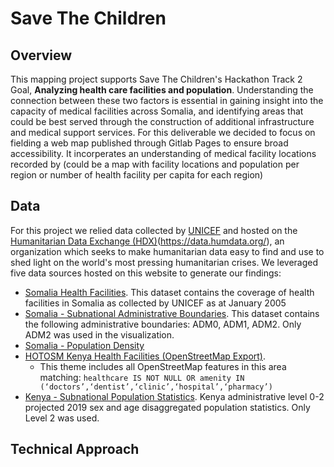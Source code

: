 # Save The Children

## Overview
This mapping project supports Save The Children's Hackathon Track 2 Goal, **Analyzing health care facilities and population**. Understanding the connection between these two factors is essential in gaining insight into the capacity of medical facilities across Somalia, and identifying areas that could be best served through the construction of additional infrastructure and medical support services. For this deliverable we decided to focus on fielding a web map published through Gitlab Pages to ensure broad accessibility. It incorperates an understanding of medical facility locations recorded by   (could be a map with facility locations and population per region or number of health facility per capita for each region)

## Data
For this project we relied data collected by [UNICEF](https://www.unicef.org/) and hosted on the [Humanitarian Data Exchange (HDX)]([https://www.unicef.org/])(https://data.humdata.org/), an organization which seeks to make humanitarian data easy to find and use to shed light on the world's most pressing humanitarian crises. We leveraged five data sources hosted on this website to generate our findings:


- [Somalia Health Facilities](https://data.humdata.org/dataset/somalia-health-facilities). This dataset contains the coverage of health facilities in Somalia as collected by UNICEF as at January 2005
- [Somalia - Subnational Administrative Boundaries](https://data.humdata.org/dataset/geoboundaries-admin-boundaries-for-somalia). This dataset contains the following administrative boundaries: ADM0, ADM1, ADM2. Only ADM2 was used in the visualization.
- [Somalia - Population Density](https://data.humdata.org/dataset/worldpop-population-density-for-somalia)
- [HOTOSM Kenya Health Facilities (OpenStreetMap Export)](https://data.humdata.org/dataset/hotosm_ken_health_facilities).
    - This theme includes all OpenStreetMap features in this area matching: `healthcare IS NOT NULL OR amenity IN (‘doctors’,‘dentist’,‘clinic’,‘hospital’,‘pharmacy’)`
- [Kenya - Subnational Population Statistics](https://data.humdata.org/dataset/cod-ps-ken). Kenya administrative level 0-2 projected 2019 sex and age disaggregated population statistics. Only Level 2 was used.


## Technical Approach

